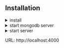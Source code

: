 
## Installation

<details>
 
  <summary>install</summary>
  
```bash
npm install
```
  
</details>

<details>
 
  <summary>start mongodb server</summary>
  
```bash
sudo systemctl start mongod
```
  
</details>

<details>
 
  <summary>start server</summary>
  
```bash
npm start
```
  
</details>

URL: http://localhost:4000
